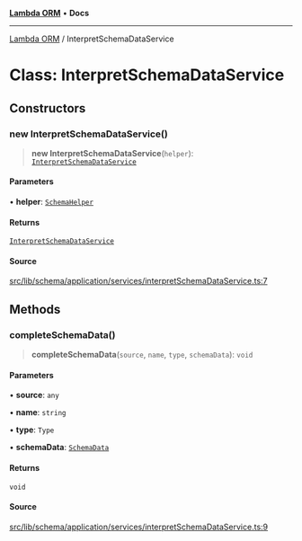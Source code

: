 [**Lambda ORM**](../README.md) • **Docs**

***

[Lambda ORM](../README.md) / InterpretSchemaDataService

# Class: InterpretSchemaDataService

## Constructors

### new InterpretSchemaDataService()

> **new InterpretSchemaDataService**(`helper`): [`InterpretSchemaDataService`](InterpretSchemaDataService.md)

#### Parameters

• **helper**: [`SchemaHelper`](SchemaHelper.md)

#### Returns

[`InterpretSchemaDataService`](InterpretSchemaDataService.md)

#### Source

[src/lib/schema/application/services/interpretSchemaDataService.ts:7](https://github.com/lambda-orm/lambdaorm-base/blob/b218b3f63a52b1177feec1e7ed5eb0f37947c503/src/lib/schema/application/services/interpretSchemaDataService.ts#L7)

## Methods

### completeSchemaData()

> **completeSchemaData**(`source`, `name`, `type`, `schemaData`): `void`

#### Parameters

• **source**: `any`

• **name**: `string`

• **type**: `Type`

• **schemaData**: [`SchemaData`](../interfaces/SchemaData.md)

#### Returns

`void`

#### Source

[src/lib/schema/application/services/interpretSchemaDataService.ts:9](https://github.com/lambda-orm/lambdaorm-base/blob/b218b3f63a52b1177feec1e7ed5eb0f37947c503/src/lib/schema/application/services/interpretSchemaDataService.ts#L9)
